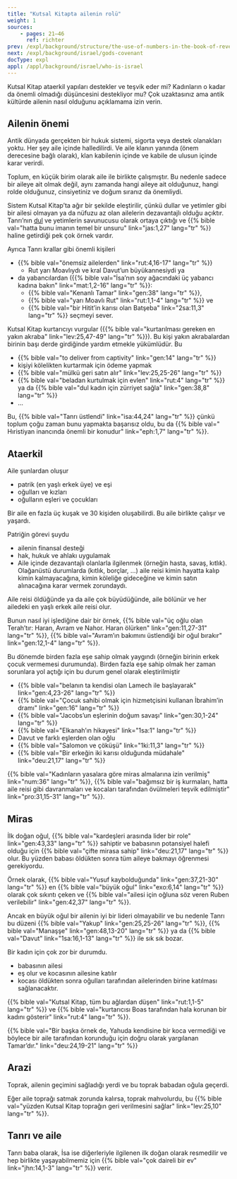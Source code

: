 ```yaml
---
title: "Kutsal Kitapta ailenin rolü"
weight: 1
sources:
    - pages: 21–46
      ref: richter
prev: /expl/background/structure/the-use-of-numbers-in-the-book-of-revelation
next: /expl/background/israel/gods-covenant
docType: expl
appl: /appl/background/israel/who-is-israel
---
```


Kutsal Kitap ataerkil yapıları destekler ve teşvik eder mi? Kadınların o kadar da önemli olmadığı düşüncesini destekliyor mu? Çok uzaktasınız ama antik kültürde ailenin nasıl olduğunu açıklamama izin verin.

## Ailenin önemi

<a name="524d"></a>
Antik dünyada gerçekten bir hukuk sistemi, sigorta veya destek olanakları yoktu. Her şey aile içinde halledilirdi. Ve aile klanın yanında (önem derecesine bağlı olarak), klan kabilenin içinde ve kabile de ulusun içinde karar verirdi.

Toplum, en küçük birim olarak aile ile birlikte çalışmıştır. Bu nedenle sadece bir aileye ait olmak değil, aynı zamanda hangi aileye ait olduğunuz, hangi rolde olduğunuz, cinsiyetiniz ve doğum sıranız da önemliydi.

Sistem Kutsal Kitap’ta ağır bir şekilde eleştirilir, çünkü dullar ve yetimler gibi bir ailesi olmayan ya da nüfuzu az olan ailelerin dezavantajlı olduğu açıktır. Tanrı’nın [dul](https://www.bibleserver.com/search/TR/dul) ve yetimlerin savunucusu olarak ortaya çıktığı ve {{% bible val="hatta bunu imanın temel bir unsuru" link="jas:1,27" lang="tr" %}} haline getirdiği pek çok örnek vardır.

Ayrıca Tanrı krallar gibi önemli kişileri 
- {{% bible val="önemsiz ailelerden" link="rut:4,16-17" lang="tr" %}} 
    - Rut yarı Moavlıydı ve kral Davut’un büyükannesiydi ya 
- da yabancılardan ({{% bible val="İsa’nın soy ağacındaki üç yabancı kadına bakın" link="mat:1,2-16" lang="tr" %}}: 
    - {{% bible val="Kenanlı Tamar" link="gen:38" lang="tr" %}}, 
    - {{% bible val="yarı Moavlı Rut" link="rut:1,1-4" lang="tr" %}} ve 
    - {{% bible val="bir Hitit’in karısı olan Batşeba" link="2sa:11,3" lang="tr" %}} seçmeyi sever.

Kutsal Kitap kurtarıcıyı vurgular ({{% bible val="kurtarılması gereken en yakın akraba" link="lev:25,47-49" lang="tr" %}}). Bu kişi yakın akrabalardan birinin başı derde girdiğinde yardım etmekle yükümlüdür. Bu
- {{% bible val="to deliver from captivity" link="gen:14" lang="tr" %}}
- kişiyi kölelikten kurtarmak için ödeme yapmak
- {{% bible val="mülkü geri satın alır" link="lev:25,25-26" lang="tr" %}}
- {{% bible val="beladan kurtulmak için evlen" link="rut:4" lang="tr" %}} ya da {{% bible val="dul kadın için zürriyet sağla" link="gen:38,8" lang="tr" %}}
- ...

Bu, {{% bible val="Tanrı üstlendi" link="isa:44,24" lang="tr" %}} çünkü toplum çoğu zaman bunu yapmakta başarısız oldu, bu da {{% bible val=" Hıristiyan inancında önemli bir konudur" link="eph:1,7" lang="tr" %}}.

## Ataerkil

<a name="3a5d"></a>
Aile şunlardan oluşur

- patrik (en yaşlı erkek üye) ve eşi
- oğulları ve kızları
- oğulların eşleri ve çocukları

Bir aile en fazla üç kuşak ve 30 kişiden oluşabilirdi. Bu aile birlikte çalışır ve yaşardı.

Patriğin görevi şuydu

- ailenin finansal desteği
- hak, hukuk ve ahlakı uygulamak
- Aile içinde dezavantajlı olanlarla ilgilenmek (örneğin hasta, savaş, kıtlık). Olağanüstü durumlarda (kıtlık, borçlar, …) aile reisi kimin hayatta kalıp kimin kalmayacağına, kimin köleliğe gideceğine ve kimin satın alınacağına karar vermek zorundaydı.

Aile reisi öldüğünde ya da aile çok büyüdüğünde, aile bölünür ve her ailedeki en yaşlı erkek aile reisi olur.

Bunun nasıl iyi işlediğine dair bir örnek, {{% bible val="üç oğlu olan Terah’tır: Haran, Avram ve Nahor. Haran ölürken" link="gen:11,27-31" lang="tr" %}}, {{% bible val="Avram’ın bakımını üstlendiği bir oğul bırakır" link="gen:12,1-4" lang="tr" %}}.

Bu dönemde birden fazla eşe sahip olmak yaygındı (örneğin birinin erkek çocuk vermemesi durumunda). Birden fazla eşe sahip olmak her zaman sorunlara yol açtığı için bu durum genel olarak eleştirilmiştir

- {{% bible val="belanın ta kendisi olan Lamech ile başlayarak" link="gen:4,23-26" lang="tr" %}}
- {{% bible val="Çocuk sahibi olmak için hizmetçisini kullanan İbrahim’in dramı" link="gen:16" lang="tr" %}}
- {{% bible val="Jacobs’un eşlerinin doğum savaşı" link="gen:30,1-24" lang="tr" %}}
- {{% bible val="Elkanah’ın hikayesi" link="1sa:1" lang="tr" %}}
- Davut ve farklı eşlerden olan oğlu
- {{% bible val="Salomon ve çöküşü" link="1ki:11,3" lang="tr" %}}
- {{% bible val="Bir erkeğin iki karısı olduğunda müdahale" link="deu:21,17" lang="tr" %}}

{{% bible val="Kadınların yasalara göre miras almalarına izin verilmiş" link="num:36" lang="tr" %}}, {{% bible val="bağımsız bir iş kurmaları, hatta aile reisi gibi davranmaları ve kocaları tarafından övülmeleri teşvik edilmiştir" link="pro:31,15-31" lang="tr" %}}.

## Miras

<a name="82a3"></a>
İlk doğan oğul, {{% bible val="kardeşleri arasında lider bir role" link="gen:43,33" lang="tr" %}} sahiptir ve babasının potansiyel halefi olduğu için {{% bible val="çifte mirasa sahip" link="deu:21,17" lang="tr" %}} olur. Bu yüzden babası öldükten sonra tüm aileye bakmayı öğrenmesi gerekiyordu.

Örnek olarak, {{% bible val="Yusuf kaybolduğunda" link="gen:37,21-30" lang="tr" %}} en {{% bible val="büyük oğul" link="exo:6,14" lang="tr" %}} olarak çok sıkıntı çeken ve {{% bible val="ailesi için oğluna söz veren Ruben verilebilir" link="gen:42,37" lang="tr" %}}.

Ancak en büyük oğul bir ailenin iyi bir lideri olmayabilir ve bu nedenle Tanrı bu düzeni {{% bible val="Yakup" link="gen:25,25-26" lang="tr" %}}, {{% bible val="Manaşşe" link="gen:48,13-20" lang="tr" %}} ya da {{% bible val="Davut" link="1sa:16,1-13" lang="tr" %}} ile sık sık bozar.

Bir kadın için çok zor bir durumdu.

- babasının ailesi
- eş olur ve kocasının ailesine katılır
- kocası öldükten sonra oğulları tarafından ailelerinden birine katılması sağlanacaktır.

{{% bible val="Kutsal Kitap, tüm bu ağlardan düşen" link="rut:1,1-5" lang="tr" %}} ve {{% bible val="kurtarıcısı Boas tarafından hala korunan bir kadını gösterir" link="rut:4" lang="tr" %}}.

{{% bible val="Bir başka örnek de, Yahuda kendisine bir koca vermediği ve böylece bir aile tarafından korunduğu için doğru olarak yargılanan Tamar’dır." link="deu:24,19-21" lang="tr" %}}

## Arazi

<a name="ba14"></a>
Toprak, ailenin geçimini sağladığı yerdi ve bu toprak babadan oğula geçerdi.

Eğer aile toprağı satmak zorunda kalırsa, toprak mahvolurdu, bu {{% bible val="yüzden Kutsal Kitap toprağın geri verilmesini sağlar" link="lev:25,10" lang="tr" %}}.

## Tanrı ve aile

<a name="7049"></a>
Tanrı baba olarak, İsa ise diğerleriyle ilgilenen ilk doğan olarak resmedilir ve hep birlikte yaşayabilmemiz için {{% bible val="çok daireli bir ev" link="jhn:14,1-3" lang="tr" %}} verir.
